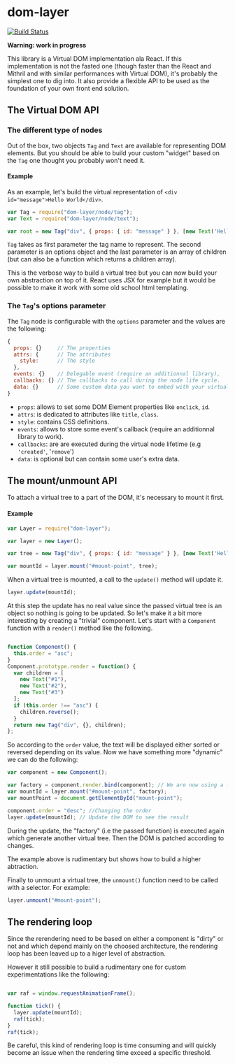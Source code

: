 # dom-layer

[![Build Status](https://travis-ci.org/crysalead-js/dom-layer.svg?branch=master)](https://travis-ci.org/crysalead-js/dom-layer)

**Warning: work in progress**

This library is a Virtual DOM implementation ala React. If this implementation is not the fasted one (though faster than the React and Mithril and with similar performances with Virtual DOM), it's probably the simplest one to dig into. It also provide a flexible API to be used as the foundation of your own front end solution.

## The Virtual DOM API

### The different type of nodes

Out of the box, two objects `Tag` and `Text` are available for representing DOM elements. But you should be able to build your custom "widget" based on the `Tag` one thought you probably won't need it.

#### Example

As an example, let's build the virtual representation of `<div id="message">Hello World</div>`.

```js
var Tag = require("dom-layer/node/tag");
var Text = require("dom-layer/node/text");

var root = new Tag("div", { props: { id: "message" } }, [new Text('Hello World')]);
```

`Tag` takes as first parameter the tag name to represent. The second parameter is an options object and the last parameter is an array of children (but can also be a function which returns a children array).

This is the verbose way to build a virtual tree but you can now build your own abstraction on top of it. React uses JSX for example but it would be possible to make it work with some old school html templating.

### The `Tag`'s options parameter

The `Tag` node is configurable with the `options` parameter and the values are the following:

```js
{
  props: {}     // The properties
  attrs: {      // The attributes
    style:      // The style
  },
  events: {}    // Delegable event (require an additionnal library),
  callbacks: {} // The callbacks to call during the node life cycle.
  data: {}      // Some custom data you want to embed with your virtual node.
}
```

- `props`: allows to set some DOM Element properties like `onclick`, `id`.
- `attrs`: is dedicated to attributes like `title`, `class`.
- `style`: contains CSS definitions.
- `events`: allows to store some event's callback (require an additionnal library to work).
- `callbacks`: are are executed during the virtual node lifetime (e.g `'created'`, '`remove`')
- `data`: is optional but can contain some user's extra data.

## The mount/unmount API

To attach a virtual tree to a part of the DOM, it's necessary to mount it first.

#### Example

```js
var Layer = require("dom-layer");

var layer = new Layer();

var tree = new Tag("div", { props: { id: "message" } }, [new Text('Hello World')]);

var mountId = layer.mount("#mount-point", tree);
```

When a virtual tree is mounted, a call to the `update()` method will update it.

```js
layer.update(mountId);
```

At this step the update has no real value since the passed virtual tree is an object so nothing is going to be updated. So let's make it a bit more interesting by creating a "trivial" component. Let's start with a `Component` function with a `render()` method like the following.

```js

function Component() {
  this.order = "asc";
}
Component.prototype.render = function() {
  var children = [
    new Text("#1"),
    new Text("#2"),
    new Text("#3")
  ];
  if (this.order !== "asc") {
    children.reverse();
  }
  return new Tag("div", {}, children);
};
```

So according to the `order` value, the text will be displayed either sorted or reversed depending on its value. Now we have something more "dynamic" we can do the following:

```js
var component = new Component();

var factory = component.render.bind(component); // We are now using a function
var mountId = layer.mount("#mount-point", factory);
var mountPoint = document.getElementById("mount-point");

component.order = "desc"; //Changing the order
layer.update(mountId); // Update the DOM to see the result
```

During the update, the "factory" (i.e the passed function) is executed again which generate another virtual tree. Then the DOM is patched according to changes.

The example above is rudimentary but shows how to build a higher abtraction.

Finally to unmount a virtual tree, the `unmount()` function need to be called with a selector. For example:

```js
layer.unmount("#mount-point");
```

## The rendering loop

Since the rerendering need to be based on either a component is "dirty" or not and which depend mainly on the choosed architecture, the rendering loop has been leaved up to a higer level of abstraction.

However it still possible to build a rudimentary one for custom experimentations like the following:

```js

var raf = window.requestAnimationFrame();

function tick() {
  layer.update(mountId);
  raf(tick);
}
raf(tick);
```

Be careful, this kind of rendering loop is time consuming and will quickly become an issue when the rendering time exceed a specific threshold.
